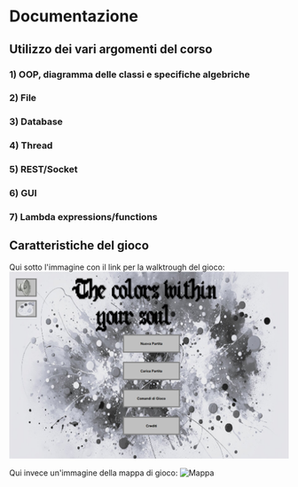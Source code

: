 # Documentazione

## Utilizzo dei vari argomenti del corso

### 1) OOP, diagramma delle classi e specifiche algebriche

### 2) File

### 3) Database

### 4) Thread

### 5) REST/Socket

### 6) GUI

### 7) Lambda expressions/functions


## Caratteristiche del gioco

Qui sotto l'immagine con il link per la walktrough del gioco:
<a href="https://youtu.be/8sHqEgjV5qA">
  <img src="./img/Thumbnail.png" alt="Walkthrough" width="600px">
</a>

Qui invece un'immagine della mappa di gioco:
![Mappa](docs/img/MappaGioco)

